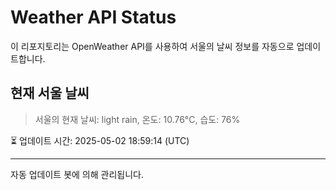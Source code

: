 
# Weather API Status

이 리포지토리는 OpenWeather API를 사용하여 서울의 날씨 정보를 자동으로 업데이트합니다.

## 현재 서울 날씨
> 서울의 현재 날씨: light rain, 온도: 10.76°C, 습도: 76%

⏳ 업데이트 시간: 2025-05-02 18:59:14 (UTC)

---
자동 업데이트 봇에 의해 관리됩니다.
